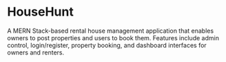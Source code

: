 # HouseHunt
A MERN Stack-based rental house management application that enables owners to post properties and users to book them. Features include admin control, login/register, property booking, and dashboard interfaces for owners and renters.
